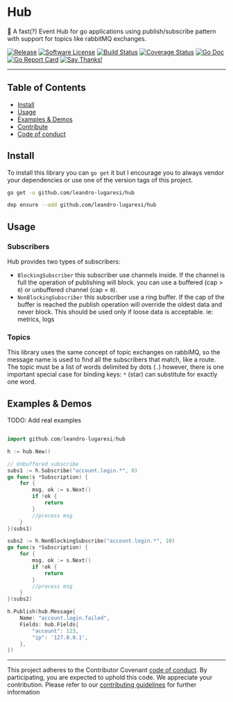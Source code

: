 # Hub

:incoming_envelope: A fast(?) Event Hub for go applications using publish/subscribe pattern with support for topics like rabbitMQ exchanges.

[![Release](https://img.shields.io/github/release/leandro-lugaresi/hub.svg?style=flat-square)](https://github.com/leandro-lugaresi/hub/releases/latest)
[![Software License](https://img.shields.io/github/license/leandro-lugaresi/hub.svg?style=flat-square)](LICENSE.md)
[![Build Status](https://travis-ci.org/leandro-lugaresi/hub.svg?branch=master&style=flat-square)](https://travis-ci.org/leandro-lugaresi/hub)
[![Coverage Status](https://img.shields.io/codecov/c/github/leandro-lugaresi/hub/master.svg?style=flat-square)](https://codecov.io/gh/leandro-lugaresi/hub)
[![Go Doc](https://img.shields.io/badge/godoc-reference-blue.svg?style=flat-square)](http://godoc.org/github.com/leandro-lugaresi/hub)
[![Go Report Card](https://goreportcard.com/badge/github.com/leandro-lugaresi/hub?style=flat-square)](https://goreportcard.com/report/github.com/leandro-lugaresi/hub)
[![Say Thanks!](https://img.shields.io/badge/Say%20Thanks-!-1EAEDB.svg)](https://saythanks.io/to/leandro-lugaresi)

---

## Table of Contents

-   [Install](#install)
-   [Usage](#usage)
-   [Examples & Demos](#examples--demos)
-   [Contribute](CONTRIBUTING.md)
-   [Code of conduct](CODE_OF_CONDUCT.md)

## Install

To install this library you can `go get` it but I encourage you to always vendor your dependencies or use one of the version tags of this project.

```sh
go get -u github.com/leandro-lugaresi/hub
```
```sh
dep ensure --add github.com/leandro-lugaresi/hub
```

## Usage

### Subscribers
Hub provides two types of subscribers:
- `BlockingSubscriber` this subscriber use channels inside. If the channel is full the operation of publishing will block.
    you can use a buffered (cap > `0`) or unbuffered channel (cap = `0`).
- `NonBlockingSubscriber` this subscriber use a ring buffer. If the cap of the buffer is reached the publish operation will override the oldest data and never block.
    This should be used only if loose data is acceptable. ie: metrics, logs

### Topics

This library uses the same concept of topic exchanges on rabbiMQ, so the message name is used to find all the subscribers that match, like a route.
The topic must be a list of words delimited by dots (`.`) however, there is one important special case for binding keys:
    `*` (star) can substitute for exactly one word.

## Examples & Demos

TODO: Add real examples

```go

import github.com/leandro-lugaresi/hub

h := hub.New()

// Unbuffered subscribe
subs1 := h.Subscribe("account.login.*", 0)
go func(s *Subscription) {
	for {
		msg, ok := s.Next()
		if !ok {
			return
		}
		//process msg
	}
}(subs1)

subs2 := h.NonBlockingSubscribe("account.login.*", 10)
go func(s *Subscription) {
	for {
		msg, ok := s.Next()
		if !ok {
			return
		}
		//process msg
	}
}(subs2)

h.Publish(hub.Message{
	Name: "account.login.failed",
	Fields: hub.Fields{
		"account": 123,
		"ip": '127.0.0.1',
	},
})
```

---

This project adheres to the Contributor Covenant [code of conduct](CODE_OF_CONDUCT.md). By participating, you are expected to uphold this code.
We appreciate your contribution. Please refer to our [contributing guidelines](CONTRIBUTING.md) for further information
